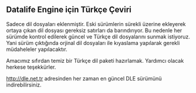 Datalife Engine için Türkçe Çeviri
----------------

Sadece dil dosyaları eklenmiştir. Eski sürümlerin sürekli üzerine ekleyerek ortaya çıkan dil dosyası gereksiz satırları da barındırıyor.
Bu nedenle her sürümde kontrol edilerek güncel ve Türkçe dil dosyalarını sunmak istiyoruz. Yani sürüm çıktığında orjinal dil dosyaları ile kıyaslama yapılarak gerekli müdaheleler yapılacaktır.

Amacımız sıfırdan temiz bir Türkçe dil paketi hazırlamak. Yardımcı olacak herkese teşekkürler.

http://dle.net.tr adresinden her zaman en güncel DLE sürümünü indirebilirsiniz.
